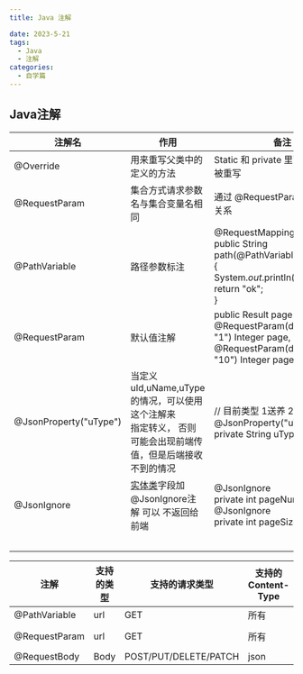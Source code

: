 ```yaml
---
title: Java 注解

date: 2023-5-21
tags:
  - Java
  - 注解
categories:
  - 自学篇
---
```


##  Java注解

| 注解名                 | 作用                                                         | 备注                                                         |
| ---------------------- | ------------------------------------------------------------ | ------------------------------------------------------------ |
| @Override              | 用来重写父类中的定义的方法                                   | Static 和 private 里面的方法不能被重写                       |
| @RequestParam          | 集合方式请求参数名与集合变量名相同                           | 通过 @RequestParam 绑定集合关系                              |
| @PathVariable          | 路径参数标注                                                 | @RequestMapping("/path/{id}")<br/>public String path(@PathVariable Integer id) {<br/>    System.*out*.println(id);<br/>    return "ok";<br/>} |
| @RequestParam          | 默认值注解                                                   | public Result page(<br/>@RequestParam(defaultValue = "1") Integer page,<br/>@RequestParam(defaultValue = "10") Integer pageSize) |
| @JsonProperty("uType") | 当定义uId,uName,uType的情况，可以使用这个注解来<br/>指定转义， 否则可能会出现前端传值，但是后端接收不到的情况 | //    目前类型  1送养 2寻宠  3溜宠物<br/>@JsonProperty("uType")<br/>private String uType; |
| @JsonIgnore            | [实体类](https://so.csdn.net/so/search?q=实体类&spm=1001.2101.3001.7020)字段加@JsonIgnore注解 可以 不返回给前端 | @JsonIgnore<br/>private int pageNum;<br/>@JsonIgnore<br/>private int pageSize; |
|                        |                                                              |                                                              |
|                        |                                                              |                                                              |
|                        |                                                              |                                                              |
|                        |                                                              |                                                              |
|                        |                                                              |                                                              |



| 注解          | 支持的类型 | 支持的请求类型        | 支持的Content-Type | 请求示例   |
| ------------- | ---------- | --------------------- | ------------------ | ---------- |
| @PathVariable | url        | GET                   | 所有               | /test/{id} |
| @RequestParam | url        | GET                   | 所有               | /test?id=1 |
| @RequestBody  | Body       | POST/PUT/DELETE/PATCH | json               | {“id”:1}   |